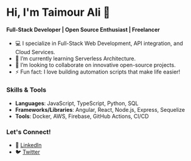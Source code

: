 # Hi, I'm Taimour Ali 👋
#### Full-Stack Developer | Open Source Enthusiast | Freelancer

- 💻 I specialize in Full-Stack Web Development, API integration, and Cloud Services.
- 🌱 I’m currently learning Serverless Architecture.
- 👯 I’m looking to collaborate on innovative open-source projects.
- ⚡ Fun fact: I love building automation scripts that make life easier!

### Skills & Tools
- **Languages**: JavaScript, TypeScript, Python, SQL
- **Frameworks/Libraries**: Angular, React, Node.js, Express, Sequelize
- **Tools**: Docker, AWS, Firebase, GitHub Actions, CI/CD

### Let's Connect!
- 💼 [LinkedIn](www.linkedin.com/in/sardartaimour)
- 🐦 [Twitter]([https://twitter.com/Taimour2347])

<!--
**sardartaimour/sardartaimour** is a ✨ _special_ ✨ repository because its `README.md` (this file) appears on your GitHub profile.

Here are some ideas to get you started:

- 🔭 I’m currently working on ...
- 🌱 I’m currently learning ...
- 👯 I’m looking to collaborate on ...
- 🤔 I’m looking for help with ...
- 💬 Ask me about ...
- 📫 How to reach me: ...
- 😄 Pronouns: ...
- ⚡ Fun fact: ...
-->
